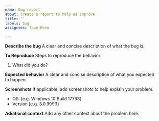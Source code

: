 ```yaml
---
name: Bug report
about: Create a report to help us improve
title: ''
labels: bug
assignees: Tape-Worm

---
```


**Describe the bug**
A clear and concise description of what the bug is.

**To Reproduce**
Steps to reproduce the behavior:
1. What did you do?

**Expected behavior**
A clear and concise description of what you expected to happen.

**Screenshots**
If applicable, add screenshots to help explain your problem.

 - OS: [e.g. Windows 10 Build 17763]
 - Version [e.g. 3.0.9999]

**Additional context**
Add any other context about the problem here.
